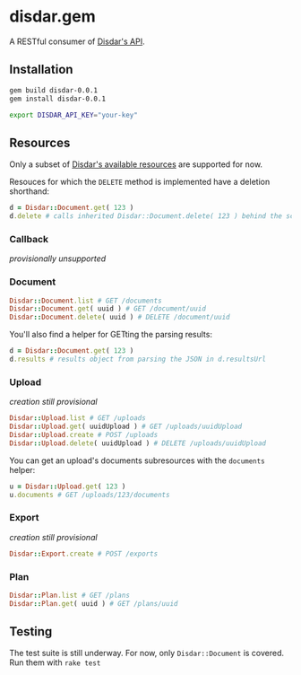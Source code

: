 # disdar.gem

A RESTful consumer of [Disdar's API](http://disdar.com/api_documentation.html).

## Installation

```bash
gem build disdar-0.0.1
gem install disdar-0.0.1

export DISDAR_API_KEY="your-key"
```

## Resources

Only a subset of [Disdar's available resources](http://disdar.com/api_resource_reference.html) are supported for now.

Resouces for which the `DELETE` method is implemented have a deletion shorthand:

```ruby
d = Disdar::Document.get( 123 )
d.delete # calls inherited Disdar::Document.delete( 123 ) behind the scenes
```

### Callback

*provisionally unsupported*

### Document

```ruby
Disdar::Document.list # GET /documents
Disdar::Document.get( uuid ) # GET /document/uuid
Disdar::Document.delete( uuid ) # DELETE /document/uuid
```

You'll also find a helper for GETting the parsing results:

```ruby
d = Disdar::Document.get( 123 )
d.results # results object from parsing the JSON in d.resultsUrl
```

### Upload

*creation still provisional*

```ruby
Disdar::Upload.list # GET /uploads
Disdar::Upload.get( uuidUpload ) # GET /uploads/uuidUpload
Disdar::Upload.create # POST /uploads
Disdar::Upload.delete( uuidUpload ) # DELETE /uploads/uuidUpload
```

You can get an upload's documents subresources with the `documents` helper:

```ruby
u = Disdar::Upload.get( 123 )
u.documents # GET /uploads/123/documents
```

### Export

*creation still provisional*

```ruby
Disdar::Export.create # POST /exports
```

### Plan

```ruby
Disdar::Plan.list # GET /plans
Disdar::Plan.get( uuid ) # GET /plans/uuid
```

## Testing

The test suite is still underway. For now, only `Disdar::Document` is covered. Run them with `rake test`

